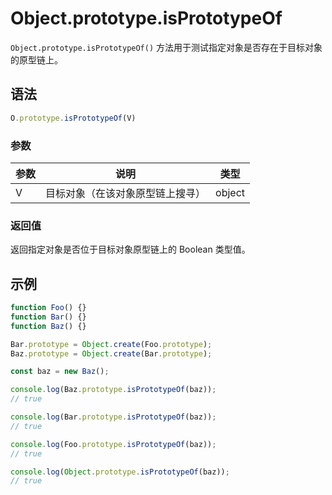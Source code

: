 # Object.prototype.isPrototypeOf

`Object.prototype.isPrototypeOf()` 方法用于测试指定对象是否存在于目标对象的原型链上。

## 语法

```js
O.prototype.isPrototypeOf(V)
```

### 参数

| 参数 | 说明                             | 类型   |
| ---- | -------------------------------- | ------ |
| V    | 目标对象（在该对象原型链上搜寻） | object |

### 返回值

返回指定对象是否位于目标对象原型链上的 Boolean 类型值。

## 示例

```js
function Foo() {}
function Bar() {}
function Baz() {}

Bar.prototype = Object.create(Foo.prototype);
Baz.prototype = Object.create(Bar.prototype);

const baz = new Baz();

console.log(Baz.prototype.isPrototypeOf(baz));
// true

console.log(Bar.prototype.isPrototypeOf(baz));
// true

console.log(Foo.prototype.isPrototypeOf(baz));
// true

console.log(Object.prototype.isPrototypeOf(baz));
// true
```

